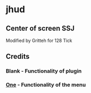 # jhud
## Center of screen SSJ

Modified by Gritteh for 128 Tick
## Credits
### Blank - Functionality of plugin
### [One](https://steamcommunity.com/id/One/) - Functionality of the menu
